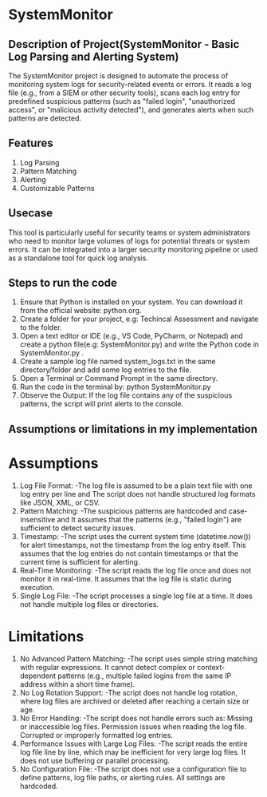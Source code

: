 # SystemMonitor

## Description of Project(SystemMonitor - Basic Log Parsing and Alerting System)
The SystemMonitor project is designed to automate the process of monitoring system logs for security-related events or errors. It reads a log file (e.g., from a SIEM or other security tools), scans each log entry for predefined suspicious patterns (such as "failed login", "unauthorized access", or "malicious activity detected"), and generates alerts when such patterns are detected.

## Features
1. Log Parsing
2. Pattern Matching
3. Alerting
4. Customizable Patterns

## Usecase
This tool is particularly useful for security teams or system administrators who need to monitor large volumes of logs for potential threats or system errors. It can be integrated into a larger security monitoring pipeline or used as a standalone tool for quick log analysis.

## Steps to run the code
1. Ensure that Python is installed on your system. You can download it from the official website: python.org.
2. Create a folder for your project, e.g: Techincal Assessment and navigate to the folder.
3. Open a text editor or IDE (e.g., VS Code, PyCharm, or Notepad) and create a python file(e.g: SystemMonitor.py) and write the Python code in SystemMonitor.py .
4. Create a sample log file named system_logs.txt in the same directory/folder and add some log entries to the file.
5. Open a Terminal or Command Prompt in the same directory.
6. Run the code in the terminal by: python SystemMonitor.py
7. Observe the Output: If the log file contains any of the suspicious patterns, the script will print alerts to the console.

## Assumptions or limitations in my implementation
  # Assumptions
  1. Log File Format:
     -The log file is assumed to be a plain text file with one log entry per line and The script does not handle structured log formats like JSON, XML, or CSV.
  2. Pattern Matching:
     -The suspicious patterns are hardcoded and case-insensitive and It assumes that the patterns (e.g., "failed login") are sufficient to detect security issues.
  3. Timestamp:
     -The script uses the current system time (datetime.now()) for alert timestamps, not the timestamp from the log entry itself. This assumes that the log entries do not contain timestamps or that the 
      current time is sufficient for alerting.
  5. Real-Time Monitoring:
     -The script reads the log file once and does not monitor it in real-time. It assumes that the log file is static during execution.
  7. Single Log File:
     -The script processes a single log file at a time. It does not handle multiple log files or directories.

  # Limitations
  1. No Advanced Pattern Matching:
     -The script uses simple string matching with regular expressions. It cannot detect complex or context-dependent patterns (e.g., multiple failed logins from the same IP address within a short time frame).
  2. No Log Rotation Support:
     -The script does not handle log rotation, where log files are archived or deleted after reaching a certain size or age.
  3. No Error Handling:
     -The script does not handle errors such as:
        Missing or inaccessible log files.
        Permission issues when reading the log file.
        Corrupted or improperly formatted log entries.
  4. Performance Issues with Large Log Files:
     -The script reads the entire log file line by line, which may be inefficient for very large log files. It does not use buffering or parallel processing.
  5. No Configuration File:
     -The script does not use a configuration file to define patterns, log file paths, or alerting rules. All settings are hardcoded.
